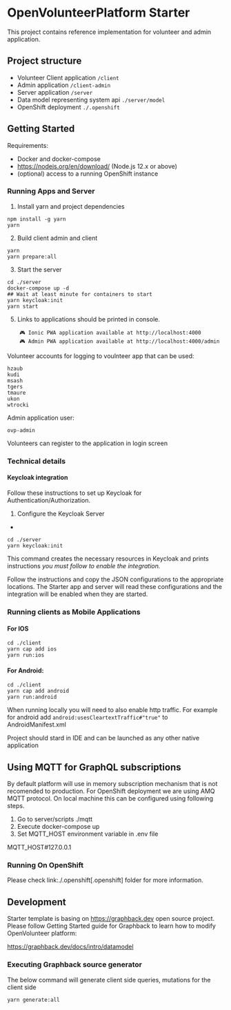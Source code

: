 # OpenVolunteerPlatform Starter

This project contains reference implementation for 
volunteer and admin application.

## Project structure

- Volunteer Client application `/client`
- Admin application `/client-admin`
- Server application `/server`
- Data model representing system api `./server/model`
- OpenShift deployment `./.openshift`

## Getting Started

Requirements:

- Docker and docker-compose
- https://nodejs.org/en/download/ (Node.js 12.x or above)
- (optional) access to a running OpenShift instance

### Running Apps and Server

1. Install yarn and project dependencies
```shell
npm install -g yarn
yarn
```
2. Build client admin and client 
```shell
yarn
yarn prepare:all
```
3. Start the server
```shell
cd ./server
docker-compose up -d
## Wait at least minute for containers to start
yarn keycloak:init
yarn start
```

5. Links to applications should be printed in console.
```shell
    🎮 Ionic PWA application available at http://localhost:4000
    🎮 Admin PWA application available at http://localhost:4000/admin
```

Volunteer accounts for logging to voulnteer app that can be used:

```log
hzaub	
kudi
msash
tgers
tmaure
ukon
wtrocki
```

Admin application user:

`ovp-admin`

Volunteers can register to the application in login screen


### Technical details

#### Keycloak integration

Follow these instructions to set up Keycloak for Authentication/Authorization.

1. Configure the Keycloak Server
+
```shell
cd ./server
yarn keycloak:init
```

This command creates the necessary resources in Keycloak and prints instructions *you must follow to enable the integration.* 

Follow the instructions and copy the JSON configurations to the appropriate locations.
The  Starter app and server will read these configurations and the integration will be enabled when they are started.

### Running clients as Mobile Applications

#### For IOS
```
cd ./client
yarn cap add ios
yarn run:ios
```

#### For Android:
```
cd ./client
yarn cap add android
yarn run:android
```

When running locally you will need to also enable http traffic. 
For example for android add `android:usesCleartextTraffic#"true"` to AndroidManifest.xml

Project should stard in IDE and can be launched as any other native application

## Using MQTT for GraphQL subscriptions

By default platform will use in memory subscription mechanism that is not 
recomended to production. For OpenShift deployment we are using AMQ MQTT protocol. On local machine this can be configured using following steps.

1. Go to server/scripts ./mqtt
2. Execute docker-compose up
3. Set MQTT_HOST environment variable in .env file

MQTT_HOST#127.0.0.1

### Running On OpenShift

Please check link:./.openshift[.openshift] folder for more information.

## Development 

Starter template is basing on https://graphback.dev open source project.
Please follow Getting Started guide for Graphback to learn how to modify OpenVolunteer platform:

https://graphback.dev/docs/intro/datamodel

### Executing Graphback source generator

The below command will generate client side queries, mutations for the client side

```sh
yarn generate:all
```
